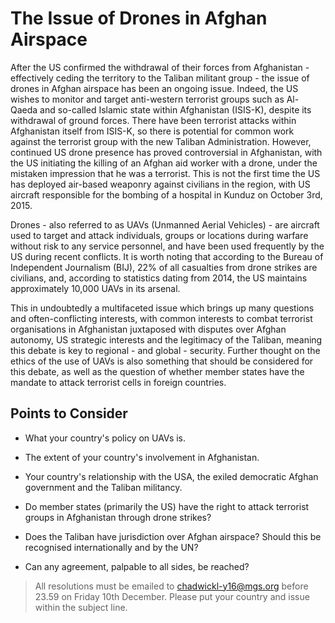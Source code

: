 # The Issue of Drones in Afghan Airspace
After the US confirmed the withdrawal of their forces from Afghanistan - effectively ceding the territory to the Taliban militant group - the issue of drones in Afghan airspace has been an ongoing issue. Indeed, the US wishes to monitor and target anti-western terrorist groups such as Al-Qaeda and so-called Islamic state within Afghanistan (ISIS-K), despite its withdrawal of ground forces. There have been terrorist attacks within Afghanistan itself from ISIS-K, so there is potential for common work against the terrorist group with the new Taliban Administration. However, continued US drone presence has proved controversial in Afghanistan, with the US initiating the killing of an Afghan aid worker with a drone, under the mistaken impression that he was a terrorist. This is not the first time the US has deployed air-based weaponry against civilians in the region, with US aircraft responsible for the bombing of a hospital in Kunduz on October 3rd, 2015.

Drones - also referred to as UAVs (Unmanned Aerial Vehicles) - are aircraft used to target and attack individuals, groups or locations during warfare without risk to any service personnel, and have been used frequently by the US during recent conflicts. It is worth noting that according to the Bureau of Independent Journalism (BIJ), 22% of all casualties from drone strikes are civilians, and, according to statistics dating from 2014, the US maintains approximately 10,000 UAVs in its arsenal.

This in undoubtedly a multifaceted issue which brings up many questions and often-conflicting interests, with common interests to combat terrorist organisations in Afghanistan juxtaposed with disputes over Afghan autonomy, US strategic interests and the legitimacy of the Taliban, meaning this debate is key to regional - and global - security. Further thought on the ethics of the use of UAVs is also something that should be considered for this debate, as well as the question of whether member states have the mandate to attack terrorist cells in foreign countries.

## Points to Consider

- What your country's policy on UAVs is.

- The extent of your country's involvement in Afghanistan.

- Your country's relationship with the USA, the exiled democratic Afghan government and the Taliban militancy.

- Do member states (primarily the US) have the right to attack terrorist groups in Afghanistan through drone strikes?

- Does the Taliban have jurisdiction over Afghan airspace? Should this be recognised internationally and by the UN?

- Can any agreement, palpable to all sides, be reached?

> All resolutions must be emailed to chadwickl-y16@mgs.org before 23.59 on Friday 10th December. Please put your country and issue within the subject line.
